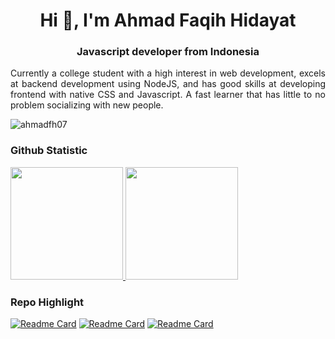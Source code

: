 <h1 align="center">Hi 👋, I'm Ahmad Faqih Hidayat</h1>
<h3 align="center">Javascript developer from Indonesia</h3>
<p align=justify>Currently a college student with a high interest in web development, excels at backend development using NodeJS, and has good skills at developing frontend with native CSS and Javascript. A fast learner that has little to no problem socializing with new people.</p>
<p align="left"> <img src="https://komarev.com/ghpvc/?username=ahmadfh07&label=Profile%20views&color=0e75b6&style=flat" alt="ahmadfh07" /> </p>

### Github Statistic
<p align="left">
<a href="https://github.com/ahmadfh07" font-size="75px">
  <img height="180em" src="https://github-readme-stats-eight-theta.vercel.app/api?username=ahmadfh07&show_icons=true&theme=calm&include_all_commits=true&count_private=true"/>  
  <img height="180em" src="https://github-readme-stats-eight-theta.vercel.app/api/top-langs/?username=ahmadfh07&layout=compact&langs_count=8&theme=calm"/>
</a>
</p>


### Repo Highlight
[![Readme Card](https://github-readme-stats.vercel.app/api/pin/?username=ahmadfh07&repo=iot-monitoring-kulitas-air&theme=calm)](https://github.com/ahmadfh07/iot-monitoring-kulitas-air)
[![Readme Card](https://github-readme-stats.vercel.app/api/pin/?username=ahmadfh07&repo=fp-rpl&theme=calm)](https://github.com/ahmadfh07/fp-rpl)
[![Readme Card](https://github-readme-stats.vercel.app/api/pin/?username=ahmadfh07&repo=WebOfThings3DB&theme=calm)](https://github.com/ahmadfh07/WebOfThings3DB)
<!---### Hi there 👋-->
<!--
**ahmadfh07/ahmadfh07** is a ✨ _special_ ✨ repository because its `README.md` (this file) appears on your GitHub profile.

Here are some ideas to get you started:

- 🔭 I’m currently working on ...
- 🌱 I’m currently learning ...
- 👯 I’m looking to collaborate on ...
- 🤔 I’m looking for help with ...
- 💬 Ask me about ...
- 📫 How to reach me: ...
- 😄 Pronouns: ...
- ⚡ Fun fact: ...
-->
